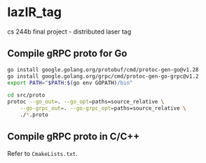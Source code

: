 # lazIR_tag
cs 244b final project - distributed laser tag 

## Compile gRPC proto for Go
```bash
go install google.golang.org/protobuf/cmd/protoc-gen-go@v1.28
go install google.golang.org/grpc/cmd/protoc-gen-go-grpc@v1.2
export PATH="$PATH:$(go env GOPATH)/bin"
```
```bash
cd src/proto
protoc --go_out=. --go_opt=paths=source_relative \
    --go-grpc_out=. --go-grpc_opt=paths=source_relative \
    ./*.proto
```

## Compile gRPC proto in C/C++
Refer to `CmakeLists.txt`.